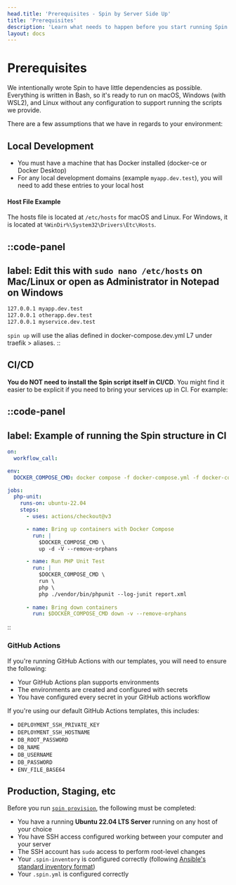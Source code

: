 ```yaml
---
head.title: 'Prerequisites - Spin by Server Side Up'
title: 'Prerequisites'
description: 'Learn what needs to happen before you start running Spin.'
layout: docs
---
```


# Prerequisites
We intentionally wrote Spin to have little dependencies as possible. Everything is written in Bash, so it's ready to run on macOS, Windows (with WSL2), and Linux without any configuration to support running the scripts we provide.

There are a few assumptions that we have in regards to your environment:

## Local Development
- You must have a machine that has Docker installed (docker-ce or Docker Desktop)
- For any local development domains (example `myapp.dev.test`), you will need to add these entries to your local host

#### Host File Example
The hosts file is located at `/etc/hosts` for macOS and Linux. For Windows, it is located at `%WinDir%\System32\Drivers\Etc\Hosts`.

::code-panel
---
label: Edit this with `sudo nano /etc/hosts` on Mac/Linux or open as Administrator in Notepad on Windows
---
```bash
127.0.0.1 myapp.dev.test
127.0.0.1 otherapp.dev.test
127.0.0.1 myservice.dev.test
```
```spin up``` will use the alias defined in docker-compose.dev.yml L7 under traefik > aliases. 
::


## CI/CD
**You do NOT need to install the Spin script itself in CI/CD**. You might find it easier to be explicit if you need to bring your services up in CI. For example:

::code-panel
---
label: Example of running the Spin structure in CI
---
```yaml
on:
  workflow_call:

env:
  DOCKER_COMPOSE_CMD: docker compose -f docker-compose.yml -f docker-compose.ci.yml

jobs:
  php-unit:
    runs-on: ubuntu-22.04
    steps:
      - uses: actions/checkout@v3

      - name: Bring up containers with Docker Compose
        run: |
          $DOCKER_COMPOSE_CMD \
          up -d -V --remove-orphans

      - name: Run PHP Unit Test
        run: |
          $DOCKER_COMPOSE_CMD \
          run \
          php \
          php ./vendor/bin/phpunit --log-junit report.xml
      
      - name: Bring down containers
        run: $DOCKER_COMPOSE_CMD down -v --remove-orphans
```
::

### GitHub Actions
If you're running GitHub Actions with our templates, you will need to ensure the following:

- Your GitHub Actions plan supports environments
- The environments are created and configured with secrets
- You have configured every secret in your GitHub actions workflow

If you're using our default GitHub Actions templates, this includes:
- `DEPLOYMENT_SSH_PRIVATE_KEY`
- `DEPLOYMENT_SSH_HOSTNAME`
- `DB_ROOT_PASSWORD`
- `DB_NAME`
- `DB_USERNAME`
- `DB_PASSWORD`
- `ENV_FILE_BASE64`

## Production, Staging, etc
Before you run [`spin provision`](/docs/command-reference/provision), the following must be completed:

- You have a running **Ubuntu 22.04 LTS Server** running on any host of your choice
- You have SSH access configured working between your computer and your server
- The SSH account has `sudo` access to perform root-level changes
- Your `.spin-inventory` is configured correctly (following [Ansible's standard inventory format](https://docs.ansible.com/ansible/latest/inventory_guide/intro_inventory.html))
- Your `.spin.yml` is configured correctly
